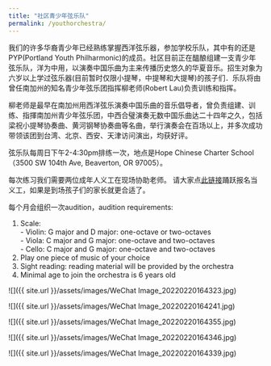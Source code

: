 ```yaml
---
title: "社区青少年弦乐队"
permalink: /youthorchestra/
---
```


我们的许多华裔青少年已经熟练掌握西洋弦乐器，参加学校乐队，其中有的还是PYP(Portland Youth Philharmonic)的成员。社区目前正在醞酿组建一支青少年弦乐队，洋为中用，以演奏中国乐曲为主来传播历史悠久的华夏音乐。招生对象为六岁以上学过弦乐器(目前暂时仅限小提琴，中提琴和大提琴)的孩子们．乐队将由曾任南加州的知名青少年弦乐团指挥柳老师(Robert Lau)负责训练和指挥。

柳老师是最早在南加州用西洋弦乐演奏中国乐曲的音乐倡导者，曾负责组建、训练、指揮南加州青少年弦乐团，中西合璧演奏无数中国乐曲达二十四年之久，包括梁祝小提琴协奏曲、黄河钢琴协奏曲等名曲，举行演奏会在百场以上，并多次成功带领该团到台湾、北京、西安、天津访问演出，均获好评。

弦乐队每周日下午2-4:30pm排练一次，地点是Hope Chinese Charter School （3500 SW 104th Ave, Beaverton, OR 97005）。

每次练习我们需要两位成年人义工在现场协助老师。 请大家点[此链接](https://signup.com/go/newQKdz)踊跃报名当义工，如果是到场孩子们的家长就更合适了。

每个月会组织一次audition，audition requirements:

1. Scale:  
       - Violin: G major and D major: one-octave or two-octaves  
       - Viola: C major and G major: one-octave and two-octaves  
       - Cello: C major and G major: one-octave and two-octaves  
2. Play one piece of music of your choice  
3. Sight reading: reading material will be provided by the orchestra  
4. Minimal age to join the orchestra is 6 years old  

![]({{ site.url }}/assets/images/WeChat Image_20220220164323.jpg)

![]({{ site.url }}/assets/images/WeChat Image_20220220164241.jpg)

![]({{ site.url }}/assets/images/WeChat Image_20220220164355.jpg)

![]({{ site.url }}/assets/images/WeChat Image_20220220164346.jpg)

![]({{ site.url }}/assets/images/WeChat Image_20220220164339.jpg)
